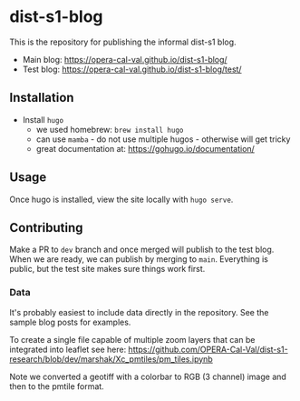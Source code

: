 # dist-s1-blog

This is the repository for publishing the informal dist-s1 blog.

- Main blog: https://opera-cal-val.github.io/dist-s1-blog/
- Test blog: https://opera-cal-val.github.io/dist-s1-blog/test/

## Installation

- Install `hugo`
  - we used homebrew: `brew install hugo` 
  - can use `mamba` - do not use multiple hugos - otherwise will get tricky
  - great documentation at: https://gohugo.io/documentation/

## Usage

Once hugo is installed, view the site locally with `hugo serve`.

## Contributing

Make a PR to `dev` branch and once merged will publish to the test blog.
When we are ready, we can publish by merging to `main`.
Everything is public, but the test site makes sure things work first.

### Data

It's probably easiest to include data directly in the repository.
See the sample blog posts for examples.

To create a single file capable of multiple zoom layers that can be integrated into leaflet see here: https://github.com/OPERA-Cal-Val/dist-s1-research/blob/dev/marshak/Xc_pmtiles/pm_tiles.ipynb

Note we converted a geotiff with a colorbar to RGB (3 channel) image and then to the pmtile format.
